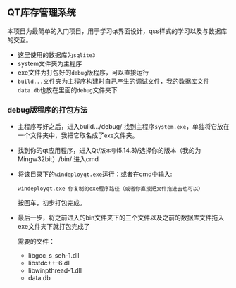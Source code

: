 ## QT库存管理系统

本项目为最简单的入门项目，用于学习qt界面设计，qss样式的学习以及与数据库的交互。

* 这里使用的数据库为`sqlite3`
* system文件夹为主程序
* exe文件为打包好的`debug`版程序，可以直接运行
* `build...`文件夹为主程序构建时自己产生的调试文件，我的数据库文件`data.db`也放在里面的`debug`文件夹下

### debug版程序的打包方法

* 主程序写好之后，进入build.../debug/ 找到主程序`system.exe`，单独将它放在一个文件夹中，我把它取名成了`exe`文件夹。
* 找到你的qt应用程序，进入Qt/`版本号`(5.14.3)/选择你的版本（我的为Mingw32bit）/bin/ 进入cmd
* 将该目录下的`windeployqt.exe`运行；或者在cmd中输入:
    ```shell
    windeployqt.exe 你复制的exe程序路径（或者你直接把文件拖进去也可以）
    ```
    按回车，初步打包完成。
* 最后一步，将之前进入的bin文件夹下的三个文件以及之前的数据库文件拖入exe文件夹下就打包完成了
    
    需要的文件：
    * libgcc_s_seh-1.dll
    * libstdc++-6.dll
    * libwinpthread-1.dll
    * data.db